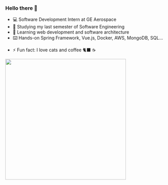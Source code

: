 ### Hello there 🤠

- 💻 Software Development Intern at GE Aerospace
- 🔭 Studying my last semester of Software Engineering
- 🌱 Learning web development and software architecture
- ⌨️ Hands-on Spring Framework, Vue.js, Docker, AWS, MongoDB, SQL...
<!-- - 👯 I’m looking to collaborate on ... -->
<!-- - 🤔 I’m looking for help with ... -->
<!-- - 💬 Ask me about ... -->
<!-- - 📫 how to reach me: -->
<!--  - ✉️ oswaldo.adrian@live.com.mx -->
<!--  - 📷 os_osuna on instagram -->
<!-- - 😄 Pronouns: ... -->
- ⚡ Fun fact: I love cats and coffee 🐈‍⬛ ☕️

<img width="380" src="https://github.com/ososuna/ososuna/blob/master/anime-dev.gif"/>
